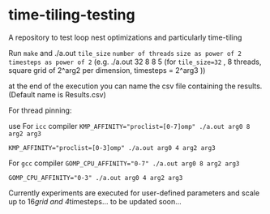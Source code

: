 # time-tiling-testing
A repository to test loop nest optimizations and particularly time-tiling

Run `make`
and ./a.out `tile_size` `number of threads` `size as power of 2` `timesteps as power of 2` (e.g. ./a.out 32 8 8 5 (for `tile_size=32` , 8 threads, square grid of 2^arg2 per dimension, timesteps = 2^arg3 ))

at the end of the execution you can name the csv file containing the results.(Default name is Results.csv)

For thread pinning:

use
For `icc` compiler
```KMP_AFFINITY="proclist=[0-7]omp" ./a.out arg0 8 arg2 arg3```

```KMP_AFFINITY="proclist=[0-3]omp" ./a.out arg0 4 arg2 arg3```

For `gcc` compiler
```GOMP_CPU_AFFINITY="0-7" ./a.out arg0 8 arg2 arg3```

```GOMP_CPU_AFFINITY="0-3" ./a.out arg0 4 arg2 arg3``` 

Currently experiments are executed for user-defined parameters and scale up to 16*grid and 4*timesteps... to be updated soon...
